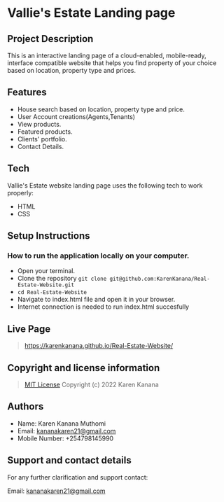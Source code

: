 # Vallie's Estate Landing page

## Project Description
This is an interactive landing page of a cloud-enabled, mobile-ready, interface compatible website that helps you find property of your choice based on location, property type and prices.


## Features

- House search based on location, property type and price.
- User Account creations(Agents,Tenants)
- View products.
- Featured products.
- Clients' portfolio.
- Contact Details.


## Tech

Vallie's Estate website landing page  uses the following tech to work properly:

- HTML
- CSS


## Setup Instructions

### How to run the application locally on your computer.
- Open your terminal.
- Clone the repository `git clone git@github.com:KarenKanana/Real-Estate-Website.git`
- `cd Real-Estate-Website`
- Navigate to index.html file and open it in your browser.
- Internet connection is needed to run index.html succesfully


## Live Page
> https://karenkanana.github.io/Real-Estate-Website/ 


## Copyright and license information
>[MIT License](https://github.com/KarenKanana/Real-Estate-Website/blob/master/license)
>Copyright (c) 2022 Karen Kanana


## Authors
- Name: Karen Kanana Muthomi
- Email: kananakaren21@gmail.com
- Mobile Number: +254798145990


## Support and contact details
For any further clarification and support contact:

Email: kananakaren21@gmail.com 






